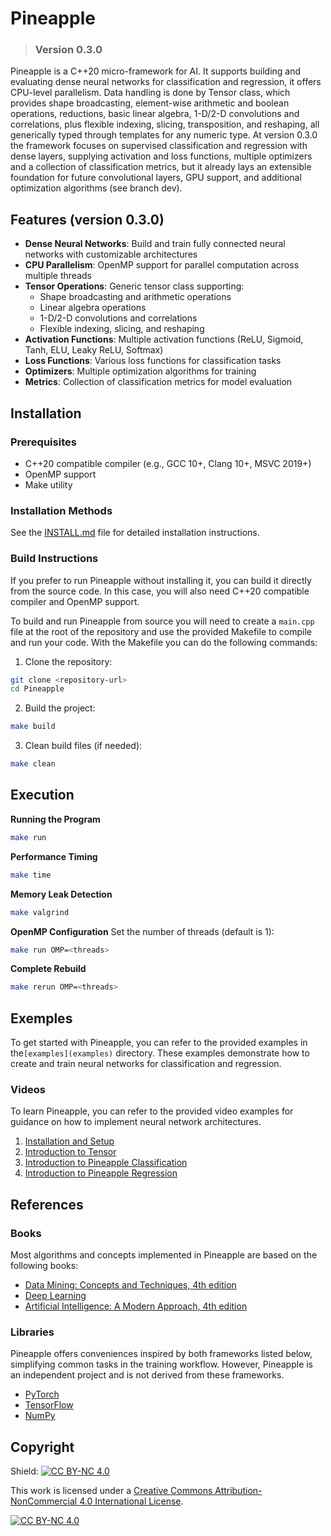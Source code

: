 # Pineapple

> ### Version 0.3.0

Pineapple is a C++20 micro-framework for AI. It supports building and evaluating dense neural networks for classification and regression, it offers CPU-level parallelism. Data handling is done by Tensor class, which provides shape broadcasting, element-wise arithmetic and boolean operations, reductions, basic linear algebra, 1-D/2-D convolutions and correlations, plus flexible indexing, slicing, transposition, and reshaping, all generically typed through templates for any numeric type. At version 0.3.0 the framework focuses on supervised classification and regression with dense layers, supplying activation and loss functions, multiple optimizers and a collection of classification metrics, but it already lays an extensible foundation for future convolutional layers, GPU support, and additional optimization algorithms (see branch dev).

## Features (version 0.3.0)

- **Dense Neural Networks**: Build and train fully connected neural networks with customizable architectures
- **CPU Parallelism**: OpenMP support for parallel computation across multiple threads
- **Tensor Operations**: Generic tensor class supporting:
  - Shape broadcasting and arithmetic operations
  - Linear algebra operations
  - 1-D/2-D convolutions and correlations
  - Flexible indexing, slicing, and reshaping
- **Activation Functions**: Multiple activation functions (ReLU, Sigmoid, Tanh, ELU, Leaky ReLU, Softmax)
- **Loss Functions**: Various loss functions for classification tasks
- **Optimizers**: Multiple optimization algorithms for training
- **Metrics**: Collection of classification metrics for model evaluation

## Installation

### Prerequisites

- C++20 compatible compiler (e.g., GCC 10+, Clang 10+, MSVC 2019+)
- OpenMP support
- Make utility

### Installation Methods

See the [INSTALL.md](INSTALL.md) file for detailed installation instructions.

### Build Instructions

If you prefer to run Pineapple without installing it, you can build it directly from the source code. In this case, you will also need C++20 compatible compiler and OpenMP support. 

To build and run Pineapple from source you will need to create a `main.cpp` file at the root of the repository and use the provided Makefile to compile and run your code. With the Makefile you can do the following commands:

1. Clone the repository:
```bash
git clone <repository-url>
cd Pineapple
```

2. Build the project:
```bash
make build
```

3. Clean build files (if needed):
```bash
make clean
```

## Execution

**Running the Program**
```bash
make run
```

**Performance Timing**
```bash
make time
```

**Memory Leak Detection**
```bash
make valgrind
```

**OpenMP Configuration**
Set the number of threads (default is 1):
```bash
make run OMP=<threads>
```

**Complete Rebuild**
```bash
make rerun OMP=<threads>
```

## Exemples

To get started with Pineapple, you can refer to the provided examples in the`[examples](examples)` directory. These examples demonstrate how to create and train neural networks for classification and regression.

### Videos 

To learn Pineapple, you can refer to the provided video examples for guidance on how to implement neural network architectures. 

1. [Installation and Setup](https://youtu.be/jr9qMVzLQS8)
2. [Introduction to Tensor]()
3. [Introduction to Pineapple Classification]()
4. [Introduction to Pineapple Regression]()

## References

### Books

Most algorithms and concepts implemented in Pineapple are based on the following books:

- [Data Mining: Concepts and Techniques, 4th edition](https://www.educate.elsevier.com/book/details/9780128117606)
- [Deep Learning](https://www.deeplearningbook.org/)
- [Artificial Intelligence: A Modern Approach, 4th edition](https://aima.cs.berkeley.edu/)

### Libraries

Pineapple offers conveniences inspired by both frameworks listed below, simplifying common tasks in the training workflow. However, Pineapple is an independent project and is not derived from these frameworks.

- [PyTorch](https://pytorch.org/)
- [TensorFlow](https://www.tensorflow.org/)
- [NumPy](https://numpy.org/)

## Copyright

Shield: [![CC BY-NC 4.0][cc-by-nc-shield]][cc-by-nc]

This work is licensed under a
[Creative Commons Attribution-NonCommercial 4.0 International License][cc-by-nc].

[![CC BY-NC 4.0][cc-by-nc-image]][cc-by-nc]

[cc-by-nc]: https://creativecommons.org/licenses/by-nc/4.0/
[cc-by-nc-image]: https://licensebuttons.net/l/by-nc/4.0/88x31.png
[cc-by-nc-shield]: https://img.shields.io/badge/License-CC%20BY--NC%204.0-lightgrey.svg